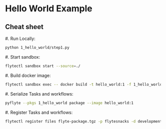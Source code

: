 # Hello World Example

## Cheat sheet
#. Run Locally:

   ```bash
   python 1_hello_world/step1.py
   ```

#. Start sandbox:
   
   ```bash
   flytectl sandbox start --source=./
   ```
   
#. Build docker image:
   
   ```bash
   flytectl sandbox exec -- docker build -t hello_world:1 -f 1_hello_world.Dockerfile .
   ```

#. Serialize Tasks and workflows:

   ```bash
   pyflyte --pkgs 1_hello_world package --image hello_world:1
   ```

#. Register Tasks and workflows:

   ```bash
   flytectl register files flyte-package.tgz -p flytesnacks -d development --archive --version v2
   ```
